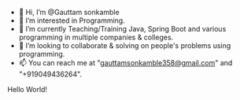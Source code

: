 - 👋 Hi, I’m @Gauttam sonkamble
- 👀 I’m interested in Programming.
- 🌱 I’m currently Teaching/Training Java, Spring Boot and various programming in multiple companies & colleges.
- 💞️ I’m looking to collaborate & solving on people's problems using programming.
- 📫 You can reach me at "gauttamsonkamble358@gmail.com" and "+919049436264".

<!---
Gauttamsonkamble/Gauttamsonkamble is a ✨ special ✨ repository because its `README.md` (this file) appears on your GitHub profile.
You can click the Preview link to take a look at your changes.
--->


Hello World!